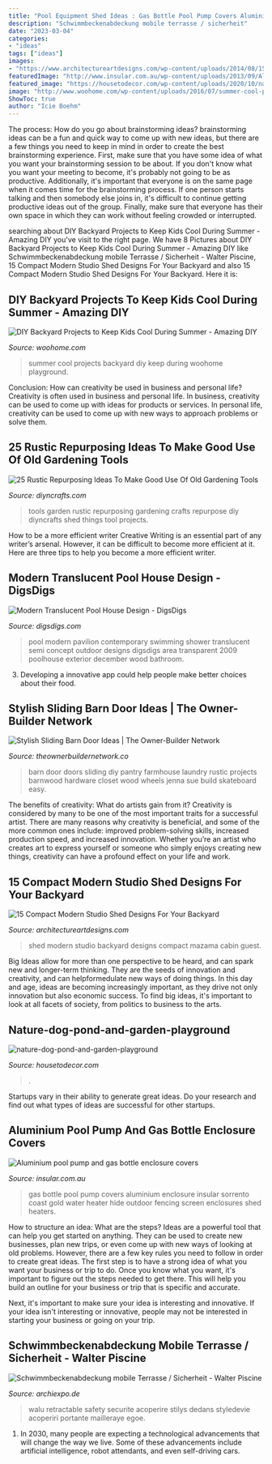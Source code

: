 ```yaml
---
title: "Pool Equipment Shed Ideas : Gas Bottle Pool Pump Covers Aluminium Enclosure Insular Sorrento Coast Gold Water Heater Hide Outdoor Fencing Screen Enclosures Shed Heaters"
description: "Schwimmbeckenabdeckung mobile terrasse / sicherheit"
date: "2023-03-04"
categories:
- "ideas"
tags: ["ideas"]
images:
- "https://www.architectureartdesigns.com/wp-content/uploads/2014/08/15-Compact-Modern-Studio-Shed-Designs-For-Your-Backyard-9-630x510.jpg"
featuredImage: "http://www.insular.com.au/wp-content/uploads/2013/09/Aluminium-Gas-Bottle-Cover-Sorrento-2-.jpg"
featured_image: "https://housetodecor.com/wp-content/uploads/2020/10/nature-dog-pond-and-garden-playground.jpg"
image: "http://www.woohome.com/wp-content/uploads/2016/07/summer-cool-projects-for-kids-woohome-7.jpg"
ShowToc: true
author: "Icie Boehm"
---
```



The process: How do you go about brainstorming ideas?
brainstorming ideas can be a fun and quick way to come up with new ideas, but there are a few things you need to keep in mind in order to create the best brainstorming experience. First, make sure that you have some idea of what you want your brainstorming session to be about. If you don't know what you want your meeting to become, it's probably not going to be as productive. Additionally, it's important that everyone is on the same page when it comes time for the brainstorming process. If one person starts talking and then somebody else joins in, it's difficult to continue getting productive ideas out of the group. Finally, make sure that everyone has their own space in which they can work without feeling crowded or interrupted.

	

		
searching about DIY Backyard Projects to Keep Kids Cool During Summer - Amazing DIY you've visit to the right page. We have 8 Pictures about DIY Backyard Projects to Keep Kids Cool During Summer - Amazing DIY like Schwimmbeckenabdeckung mobile Terrasse / Sicherheit - Walter Piscine, 15 Compact Modern Studio Shed Designs For Your Backyard and also 15 Compact Modern Studio Shed Designs For Your Backyard. Here it is:
		
    
## DIY Backyard Projects To Keep Kids Cool During Summer - Amazing DIY

<img loading=lazy src="http://www.woohome.com/wp-content/uploads/2016/07/summer-cool-projects-for-kids-woohome-7.jpg" onerror="this.onerror=null;this.src='https://tse3.mm.bing.net/th?id=OIP.KP3k5K_ln-HjZsHyf3haVAHaKf&amp;pid=15.1';" alt="DIY Backyard Projects to Keep Kids Cool During Summer - Amazing DIY">

_Source: woohome.com_

>summer cool projects backyard diy keep during woohome playground. 

	

Conclusion: How can creativity be used in business and personal life?
Creativity is often used in business and personal life. In business, creativity can be used to come up with ideas for products or services. In personal life, creativity can be used to come up with new ways to approach problems or solve them.

    
## 25 Rustic Repurposing Ideas To Make Good Use Of Old Gardening Tools

<img loading=lazy src="http://www.diyncrafts.com/wp-content/uploads/2017/07/garden-tools-upcycling-p.jpg" onerror="this.onerror=null;this.src='https://tse3.mm.bing.net/th?id=OIP.DLrZPjDqQ82TIktR6pxZtgHaQv&amp;pid=15.1';" alt="25 Rustic Repurposing Ideas To Make Good Use Of Old Gardening Tools">

_Source: diyncrafts.com_

>tools garden rustic repurposing gardening crafts repurpose diy diyncrafts shed things tool projects. 

	

How to be a more efficient writer
Creative Writing is an essential part of any writer’s arsenal. However, it can be difficult to become more efficient at it. Here are three tips to help you become a more efficient writer.

    
## Modern Translucent Pool House Design - DigsDigs

<img loading=lazy src="https://www.digsdigs.com/photos/modern-translucent-pool-house-design-7.jpg" onerror="this.onerror=null;this.src='https://tse3.mm.bing.net/th?id=OIP.MB1ydoyFJaIVHVZU4vuiFQHaE7&amp;pid=15.1';" alt="Modern Translucent Pool House Design - DigsDigs">

_Source: digsdigs.com_

>pool modern pavilion contemporary swimming shower translucent semi concept outdoor designs digsdigs area transparent 2009 poolhouse exterior december wood bathroom. 

	

3. Developing a innovative app could help people make better choices about their food.

    
## Stylish Sliding Barn Door Ideas | The Owner-Builder Network

<img loading=lazy src="http://theownerbuildernetwork.co/wp-content/uploads/2015/10/Sliding-Barn-Door-Ideas-01.jpg" onerror="this.onerror=null;this.src='https://tse4.mm.bing.net/th?id=OIP.GfpkHiyzUhd96IGkyZi1hAHaLG&amp;pid=15.1';" alt="Stylish Sliding Barn Door Ideas | The Owner-Builder Network">

_Source: theownerbuildernetwork.co_

>barn door doors sliding diy pantry farmhouse laundry rustic projects barnwood hardware closet wood wheels jenna sue build skateboard easy. 

	

The benefits of creativity: What do artists gain from it?
Creativity is considered by many to be one of the most important traits for a successful artist. There are many reasons why creativity is beneficial, and some of the more common ones include: improved problem-solving skills, increased production speed, and increased innovation. Whether you’re an artist who creates art to express yourself or someone who simply enjoys creating new things, creativity can have a profound effect on your life and work.

    
## 15 Compact Modern Studio Shed Designs For Your Backyard

<img loading=lazy src="https://www.architectureartdesigns.com/wp-content/uploads/2014/08/15-Compact-Modern-Studio-Shed-Designs-For-Your-Backyard-9-630x510.jpg" onerror="this.onerror=null;this.src='https://tse2.mm.bing.net/th?id=OIP.-4Vb7BDCedjBBhsD6qSaswHaF_&amp;pid=15.1';" alt="15 Compact Modern Studio Shed Designs For Your Backyard">

_Source: architectureartdesigns.com_

>shed modern studio backyard designs compact mazama cabin guest. 

	

Big Ideas allow for more than one perspective to be heard, and can spark new and longer-term thinking. They are the seeds of innovation and creativity, and can helpformedulate new ways of doing things. In this day and age, ideas are becoming increasingly important, as they drive not only innovation but also economic success. To find big ideas, it's important to look at all facets of society, from politics to business to the arts.

    
## Nature-dog-pond-and-garden-playground

<img loading=lazy src="https://housetodecor.com/wp-content/uploads/2020/10/nature-dog-pond-and-garden-playground.jpg" onerror="this.onerror=null;this.src='https://tse1.mm.bing.net/th?id=OIP.NllQSD6wdjNnDu_BtXeOsAHaKO&amp;pid=15.1';" alt="nature-dog-pond-and-garden-playground">

_Source: housetodecor.com_

>. 

	

Startups vary in their ability to generate great ideas. Do your research and find out what types of ideas are successful for other startups.

    
## Aluminium Pool Pump And Gas Bottle Enclosure Covers

<img loading=lazy src="http://www.insular.com.au/wp-content/uploads/2013/09/Aluminium-Gas-Bottle-Cover-Sorrento-2-.jpg" onerror="this.onerror=null;this.src='https://tse2.mm.bing.net/th?id=OIP.Om-SDfd5a6psJjXHZa5ingHaJ4&amp;pid=15.1';" alt="Aluminium pool pump and gas bottle enclosure covers">

_Source: insular.com.au_

>gas bottle pool pump covers aluminium enclosure insular sorrento coast gold water heater hide outdoor fencing screen enclosures shed heaters. 

	

How to structure an idea: What are the steps?
Ideas are a powerful tool that can help you get started on anything. They can be used to create new businesses, plan new trips, or even come up with new ways of looking at old problems. However, there are a few key rules you need to follow in order to create great ideas.
The first step is to have a strong idea of what you want your business or trip to do. Once you know what you want, it's important to figure out the steps needed to get there. This will help you build an outline for your business or trip that is specific and accurate.

Next, it's important to make sure your idea is interesting and innovative. If your idea isn't interesting or innovative, people may not be interested in starting your business or going on your trip.

    
## Schwimmbeckenabdeckung Mobile Terrasse / Sicherheit - Walter Piscine

<img loading=lazy src="https://img.archiexpo.de/images_ae/photo-g/94580-8238492.jpg" onerror="this.onerror=null;this.src='https://tse3.mm.bing.net/th?id=OIP.W-9bOLA_vYVJruWG_vwRzQHaE1&amp;pid=15.1';" alt="Schwimmbeckenabdeckung mobile Terrasse / Sicherheit - Walter Piscine">

_Source: archiexpo.de_

>walu retractable safety securite acoperire stilys dedans styledevie acoperiri portante mailleraye egoe. 

	

1. In 2030, many people are expecting a technological advancements that will change the way we live. Some of these advancements include artificial intelligence, robot attendants, and even self-driving cars. 

